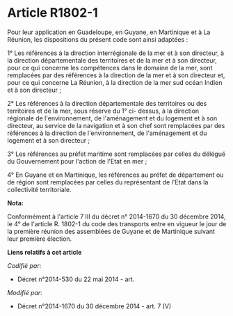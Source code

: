 # Article R1802-1

Pour leur application en Guadeloupe, en Guyane, en Martinique et à La Réunion, les dispositions du présent code sont ainsi
adaptées :

1° Les références à la direction interrégionale de la mer et à son directeur, à la direction départementale des territoires
et de la mer et à son directeur, pour ce qui concerne les compétences dans le domaine de la mer, sont remplacées par des
références à la direction de la mer et à son directeur et, pour ce qui concerne La Réunion, à la direction de la mer sud
océan Indien et à son directeur ;

2° Les références à la direction départementale des territoires ou des territoires et de la mer, sous réserve du 1° ci-
dessus, à la direction régionale de l'environnement, de l'aménagement et du logement et à son directeur, au service de la
navigation et à son chef sont remplacées par des références à la direction de l'environnement, de l'aménagement et du
logement et à son directeur ;

3° Les références au préfet maritime sont remplacées par celles du délégué du Gouvernement pour l'action de l'Etat en mer ;

4° En Guyane et en Martinique, les références au préfet de département ou de région sont remplacées par celles du
représentant de l'Etat dans la collectivité territoriale.

**Nota:**

Conformément à l'article 7 III du décret n° 2014-1670 du 30 décembre 2014, le 4° de l'article R. 1802-1 du code des
transports entre en vigueur le jour de la première réunion des assemblées de Guyane et de Martinique suivant leur première
élection.

**Liens relatifs à cet article**

_Codifié par_:

  - Décret n°2014-530 du 22 mai 2014 - art.

_Modifié par_:

  - Décret n°2014-1670 du 30 décembre 2014 - art. 7 (V)
